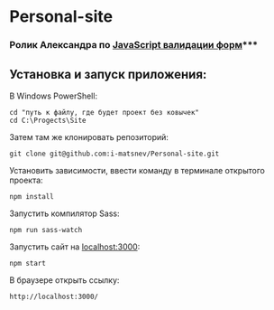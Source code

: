 # Personal-site
### Ролик Александра по [JavaScript валидации форм](https://www.youtube.com/watch?v=4pEfCpJpPTg)***  

## Установка и запуск приложения:
В Windows PowerShell:

    cd "путь к файлу, где будет проект без ковычек"
    cd C:\Progects\Site

Затем там же клонировать репозиторий:

    git clone git@github.com:i-matsnev/Personal-site.git

Установить зависимости, ввести команду в терминале открытого проекта:

    npm install

Запустить компилятор Sass:

    npm run sass-watch

Запустить сайт на [localhost:3000](http://localhost:3000/):

    npm start

В браузере открыть ссылку:

    http://localhost:3000/
